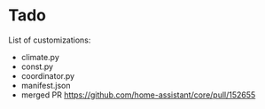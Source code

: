 # Tado

List of customizations:
- climate.py
- const.py
- coordinator.py
- manifest.json
- merged PR https://github.com/home-assistant/core/pull/152655
